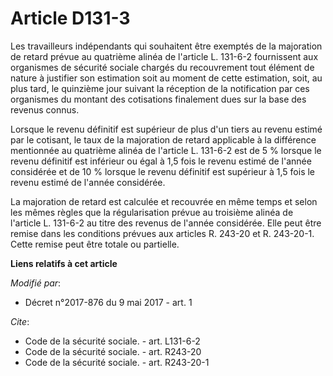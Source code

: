 # Article D131-3

Les travailleurs indépendants qui souhaitent être exemptés de la majoration de retard prévue au quatrième alinéa de l'article
L. 131-6-2  fournissent aux organismes de sécurité sociale chargés du recouvrement tout élément de nature à justifier son
estimation soit au moment de cette estimation, soit, au plus tard, le quinzième jour suivant la réception de la notification
par ces organismes du montant des cotisations finalement dues sur la base des revenus connus.

Lorsque le revenu définitif est supérieur de plus d'un tiers au revenu estimé par le cotisant, le taux de la majoration de
retard applicable à la différence mentionnée au quatrième alinéa de l'article L. 131-6-2 est de 5 % lorsque le revenu
définitif est inférieur ou égal à 1,5 fois le revenu estimé de l'année considérée et de 10 % lorsque le revenu définitif est
supérieur à 1,5 fois le revenu estimé de l'année considérée.

La majoration de retard est calculée et recouvrée en même temps et selon les mêmes règles que la régularisation prévue au
troisième alinéa de l'article L. 131-6-2 au titre des revenus de l'année considérée. Elle peut être remise dans les
conditions prévues aux articles R. 243-20 et R. 243-20-1. Cette remise peut être totale ou partielle.

**Liens relatifs à cet article**

_Modifié par_:

  - Décret n°2017-876 du 9 mai 2017 - art. 1

_Cite_:

  - Code de la sécurité sociale. - art. L131-6-2
  - Code de la sécurité sociale. - art. R243-20
  - Code de la sécurité sociale. - art. R243-20-1
